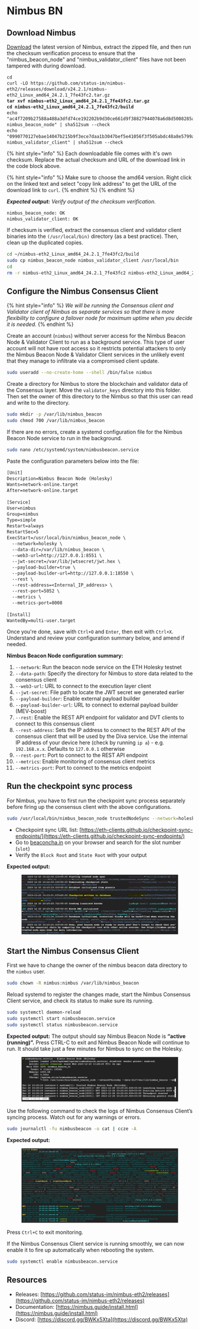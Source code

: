 # Nimbus BN

## Download Nimbus

[Download](https://github.com/status-im/nimbus-eth2/releases) the latest version of Nimbus, extract the zipped file, and then run the checksum verification process to ensure that the "nimbus\_beacon\_node" and "nimbus\_validator\_client" files have not been tampered with during download.

<pre class="language-bash"><code class="lang-bash">cd
curl -LO https://github.com/status-im/nimbus-eth2/releases/download/v24.2.1/nimbus-eth2_Linux_amd64_24.2.1_7fe43fc2.tar.gz
<strong>tar xvf nimbus-eth2_Linux_amd64_24.2.1_7fe43fc2.tar.gz
</strong><strong>cd nimbus-eth2_Linux_amd64_24.2.1_7fe43fc2/build
</strong>echo "ac4f7209b27588a488a3dfd74ce192202b9d30ce661d9f38827944078a6d8d5008285af401384eba92c4026bc5344df029e22df43e5b422f78b8aa910d2d71b5 nimbus_beacon_node" | sha512sum --check
echo "0990770127ebae14047b215b9f3ece7daa1b3047bef5e41056f3f505abdc48a8e5799a2e9181816e0b9b9645ac31c8b6931a75678028d00221261ce3cbce33ef  nimbus_validator_client" | sha512sum --check
</code></pre>

{% hint style="info" %}
Each downloadable file comes with it's own checksum. Replace the actual checksum and URL of the download link in the code block above.

{% hint style="info" %}
Make sure to choose the amd64 version. Right click on the linked text and select "copy link address" to get the URL of the download link to `curl`.
{% endhint %}
{% endhint %}

_**Expected output:** Verify output of the checksum verification._

```
nimbus_beacon_node: OK
nimbus_validator_client: OK
```

If checksum is verified, extract the consensus client and validator client binaries into the `(/usr/local/bin)` directory (as a best practice). Then, clean up the duplicated copies.

```bash
cd ~/nimbus-eth2_Linux_amd64_24.2.1_7fe43fc2/build
sudo cp nimbus_beacon_node nimbus_validator_client /usr/local/bin
cd
rm -r nimbus-eth2_Linux_amd64_24.2.1_7fe43fc2 nimbus-eth2_Linux_amd64_24.2.1_7fe43fc2.tar.gz
```

## Configure the Nimbus Consensus Client

{% hint style="info" %}
_We will be running the Consensus client and Validator client of Nimbus as separate services so that there is more flexibility to configure a failover node for maximum uptime when you decide it is needed._
{% endhint %}

Create an account (`nimbus`) without server access for the Nimbus Beacon Node & Validator Client to run as a background service. This type of user account will not have root access so it restricts potential attackers to only the Nimbus Beacon Node & Validator Client services in the unlikely event that they manage to infiltrate via a compromised client update.

```bash
sudo useradd --no-create-home --shell /bin/false nimbus
```

Create a directory for Nimbus to store the blockchain and validator data of the Consensus layer. Move the `validator_keys` directory into this folder. Then set the owner of this directory to the Nimbus so that this user can read and write to the directory.

```bash
sudo mkdir -p /var/lib/nimbus_beacon
sudo chmod 700 /var/lib/nimbus_beacon
```

If there are no errors, create a systemd configuration file for the Nimbus Beacon Node service to run in the background.

```bash
sudo nano /etc/systemd/system/nimbusbeacon.service
```

Paste the configuration parameters below into the file:

```
[Unit]
Description=Nimbus Beacon Node (Holesky)
Wants=network-online.target
After=network-online.target

[Service]
User=nimbus
Group=nimbus
Type=simple
Restart=always
RestartSec=5
ExecStart=/usr/local/bin/nimbus_beacon_node \
  --network=holesky \
  --data-dir=/var/lib/nimbus_beacon \
  --web3-url=http://127.0.0.1:8551 \
  --jwt-secret=/var/lib/jwtsecret/jwt.hex \
  --payload-builder=true \
  --payload-builder-url=http://127.0.0.1:18550 \
  --rest \
  --rest-address=<Internal_IP_address> \
  --rest-port=5052 \
  --metrics \
  --metrics-port=8008 
  
[Install]
WantedBy=multi-user.target
```

Once you're done, save with `Ctrl+O` and `Enter`, then exit with `Ctrl+X`. Understand and review your configuration summary below, and amend if needed.

**Nimbus Beacon Node configuration summary:**

1. `--network`: Run the beacon node service on the ETH Holesky testnet
2. `--data-path`: Specify the directory for Nimbus to store data related to the consensus client
3. `--web3-url`: URL to connect to the execution layer client
4. `--jwt-secret`: File path to locate the JWT secret we generated earlier
5. `--payload-builder`: Enable external payload builder
6. `--payload-builder-url`: URL to connect to external payload builder (MEV-boost)
7. `--rest`: Enable the REST API endpoint for validator and DVT clients to connect to this consensus client&#x20;
8. `--rest-address`: Sets the IP address to connect to the REST API of the consensus client that will be used by the Diva service. Use the internal IP address of your device here (check by running `ip a`) - e.g. `192.168.x.x`. Defaults to `127.0.0.1` otherwise
9. `--rest-port`: Port to connect to the REST API endpoint
10. `--metrics`: Enable monitoring of consensus client metrics
11. `--metrics-port`: Port to connect to the metrics endpoint

## Run the checkpoint sync process

For Nimbus, you have to first run the checkpoint sync process separately before firing up the consensus client with the above configurations.

```sh
sudo /usr/local/bin/nimbus_beacon_node trustedNodeSync --network=holesky --data-dir=/var/lib/nimbus_beacon --trusted-node-url=https://holesky.beaconstate.ethstaker.cc/ --backfill=false
```

* Checkpoint sync URL list: [https://eth-clients.github.io/checkpoint-sync-endpoints/](https://eth-clients.github.io/checkpoint-sync-endpoints/)
* Go to [beaconcha.in](https://beaconcha.in/) on your browser and search for the slot number (`slot`)
* Verify the `Block Root` and `State Root` with your output

**Expected output:**

<figure><img src="../../.gitbook/assets/image (16).png" alt=""><figcaption></figcaption></figure>

## Start the Nimbus Consensus Client

First we have to change the owner of the nimbus beacon data directory to the `nimbus` user.

```sh
sudo chown -R nimbus:nimbus /var/lib/nimbus_beacon
```

Reload systemd to register the changes made, start the Nimbus Consensus Client service, and check its status to make sure its running.

```bash
sudo systemctl daemon-reload
sudo systemctl start nimbusbeacon.service
sudo systemctl status nimbusbeacon.service
```

**Expected output:** The output should say Nimbus Beacon Node is **“active (running)”.** Press CTRL-C to exit and Nimbus Beacon Node will continue to run. It should take just a few minutes for Nimbus to sync on the Holesky.

<figure><img src="../../.gitbook/assets/image (17).png" alt=""><figcaption></figcaption></figure>

Use the following command to check the logs of Nimbus Consensus Client’s syncing process. Watch out for any warnings or errors.

```bash
sudo journalctl -fu nimbusbeacon -o cat | ccze -A
```

**Expected output:**&#x20;

<figure><img src="../../.gitbook/assets/image (18).png" alt=""><figcaption></figcaption></figure>

Press `Ctrl+C` to exit monitoring.

If the Nimbus Consensus Client service is running smoothly, we can now enable it to fire up automatically when rebooting the system.

```bash
sudo systemctl enable nimbusbeacon.service
```

## Resources

* Releases: [https://github.com/status-im/nimbus-eth2/releases](https://github.com/status-im/nimbus-eth2/releases)
* Documentation: [https://nimbus.guide/install.html](https://nimbus.guide/install.html)
* Discord: [https://discord.gg/BWKx5Xta](https://discord.gg/BWKx5Xta)
